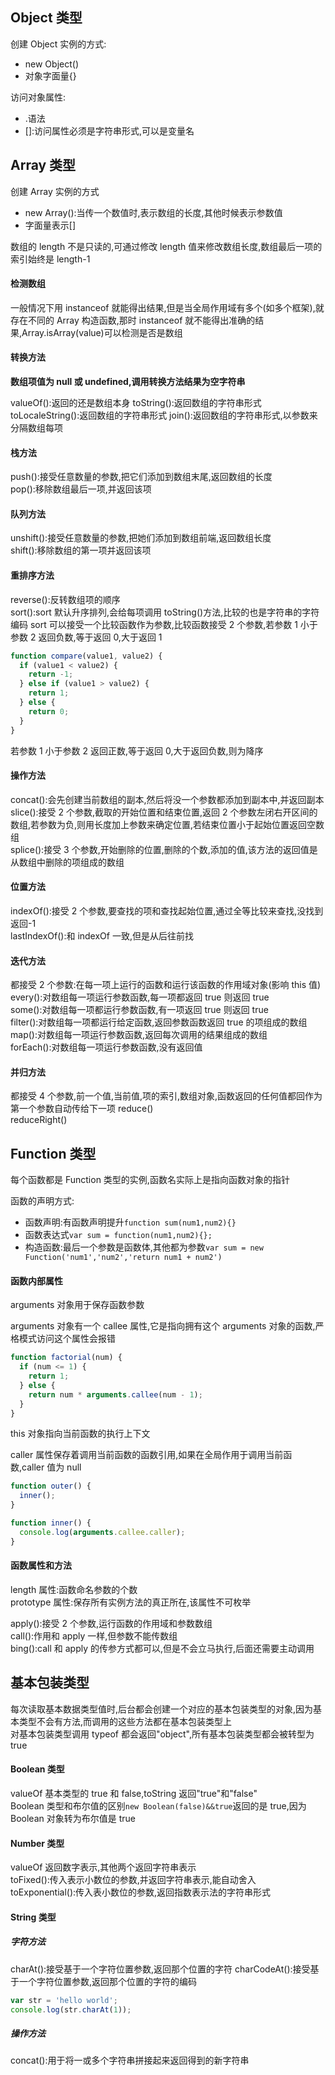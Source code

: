 ## Object 类型

创建 Object 实例的方式:

- new Object()
- 对象字面量{}

访问对象属性:

- .语法
- []:访问属性必须是字符串形式,可以是变量名

## Array 类型

创建 Array 实例的方式

- new Array():当传一个数值时,表示数组的长度,其他时候表示参数值
- 字面量表示[]

数组的 length 不是只读的,可通过修改 length 值来修改数组长度,数组最后一项的索引始终是 length-1

#### 检测数组

一般情况下用 instanceof 就能得出结果,但是当全局作用域有多个(如多个框架),就存在不同的 Array 构造函数,那时 instanceof 就不能得出准确的结果,Array.isArray(value)可以检测是否是数组

#### 转换方法

**数组项值为 null 或 undefined,调用转换方法结果为空字符串**

valueOf():返回的还是数组本身
toString():返回数组的字符串形式
toLocaleString():返回数组的字符串形式
join():返回数组的字符串形式,以参数来分隔数组每项

#### 栈方法

push():接受任意数量的参数,把它们添加到数组末尾,返回数组的长度  
pop():移除数组最后一项,并返回该项

#### 队列方法

unshift():接受任意数量的参数,把她们添加到数组前端,返回数组长度  
shift():移除数组的第一项并返回该项

#### 重排序方法

reverse():反转数组项的顺序  
sort():sort 默认升序排列,会给每项调用 toString()方法,比较的也是字符串的字符编码
sort 可以接受一个比较函数作为参数,比较函数接受 2 个参数,若参数 1 小于参数 2 返回负数,等于返回 0,大于返回 1

```js
function compare(value1, value2) {
  if (value1 < value2) {
    return -1;
  } else if (value1 > value2) {
    return 1;
  } else {
    return 0;
  }
}
```

若参数 1 小于参数 2 返回正数,等于返回 0,大于返回负数,则为降序

#### 操作方法

concat():会先创建当前数组的副本,然后将没一个参数都添加到副本中,并返回副本  
slice():接受 2 个参数,截取的开始位置和结束位置,返回 2 个参数左闭右开区间的数组,若参数为负,则用长度加上参数来确定位置,若结束位置小于起始位置返回空数组  
splice():接受 3 个参数,开始删除的位置,删除的个数,添加的值,该方法的返回值是从数组中删除的项组成的数组

#### 位置方法

indexOf():接受 2 个参数,要查找的项和查找起始位置,通过全等比较来查找,没找到返回-1  
lastIndexOf():和 indexOf 一致,但是从后往前找

#### 迭代方法

都接受 2 个参数:在每一项上运行的函数和运行该函数的作用域对象(影响 this 值)  
every():对数组每一项运行参数函数,每一项都返回 true 则返回 true  
some():对数组每一项都运行参数函数,有一项返回 true 则返回 true  
filter():对数组每一项都运行给定函数,返回参数函数返回 true 的项组成的数组  
map():对数组每一项运行参数函数,返回每次调用的结果组成的数组  
forEach():对数组每一项运行参数函数,没有返回值

#### 并归方法

都接受 4 个参数,前一个值,当前值,项的索引,数组对象,函数返回的任何值都回作为第一个参数自动传给下一项
reduce()  
reduceRight()

## Function 类型

每个函数都是 Function 类型的实例,函数名实际上是指向函数对象的指针

函数的声明方式:

- 函数声明:有函数声明提升`function sum(num1,num2){}`
- 函数表达式`var sum = function(num1,num2){};`
- 构造函数:最后一个参数是函数体,其他都为参数`var sum = new Function('num1','num2','return num1 + num2')`

#### 函数内部属性

arguments 对象用于保存函数参数

arguments 对象有一个 callee 属性,它是指向拥有这个 arguments 对象的函数,严格模式访问这个属性会报错

```js
function factorial(num) {
  if (num <= 1) {
    return 1;
  } else {
    return num * arguments.callee(num - 1);
  }
}
```

this 对象指向当前函数的执行上下文

caller 属性保存着调用当前函数的函数引用,如果在全局作用于调用当前函数,caller 值为 null

```js
function outer() {
  inner();
}

function inner() {
  console.log(arguments.callee.caller);
}
```

#### 函数属性和方法

length 属性:函数命名参数的个数  
prototype 属性:保存所有实例方法的真正所在,该属性不可枚举

apply():接受 2 个参数,运行函数的作用域和参数数组  
call():作用和 apply 一样,但参数不能传数组  
bing():call 和 apply 的传参方式都可以,但是不会立马执行,后面还需要主动调用

## 基本包装类型

每次读取基本数据类型值时,后台都会创建一个对应的基本包装类型的对象,因为基本类型不会有方法,而调用的这些方法都在基本包装类型上  
对基本包装类型调用 typeof 都会返回"object",所有基本包装类型都会被转型为 true

#### Boolean 类型

valueOf 基本类型的 true 和 false,toString 返回"true"和"false"  
Boolean 类型和布尔值的区别`new Boolean(false)&&true`返回的是 true,因为 Boolean 对象转为布尔值是 true

#### Number 类型

valueOf 返回数字表示,其他两个返回字符串表示  
toFixed():传入表示小数位的参数,并返回字符串表示,能自动舍入  
toExponential():传入表小数位的参数,返回指数表示法的字符串形式

#### String 类型

##### 字符方法

charAt():接受基于一个字符位置参数,返回那个位置的字符
charCodeAt():接受基于一个字符位置参数,返回那个位置的字符的编码

```js
var str = 'hello world';
console.log(str.charAt(1));
```

##### 操作方法

concat():用于将一或多个字符串拼接起来返回得到的新字符串

